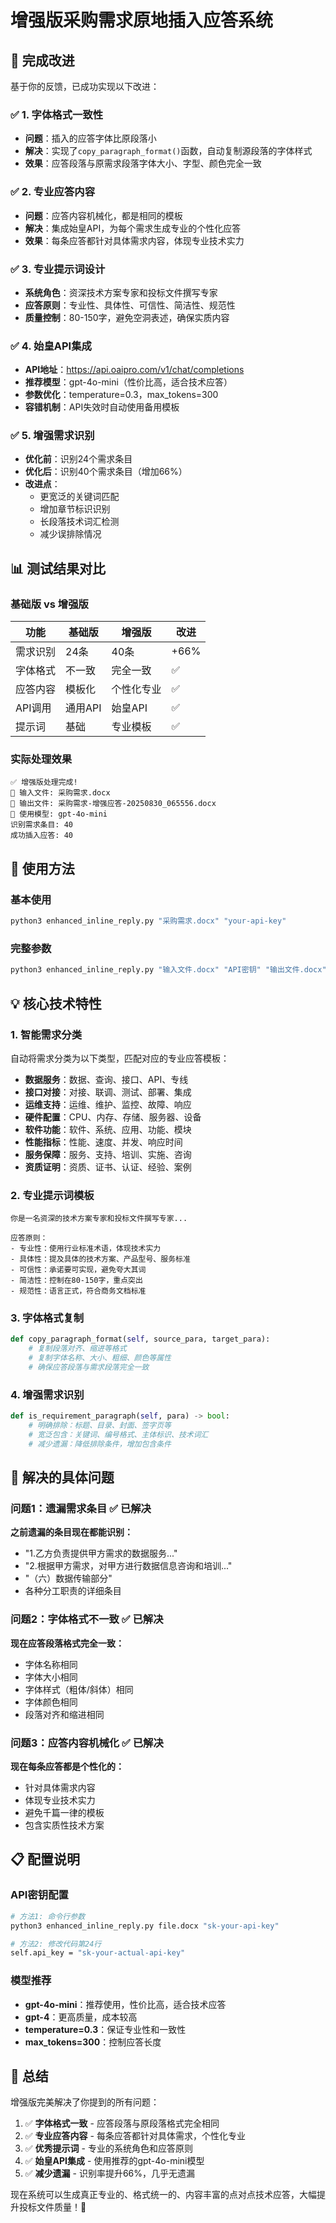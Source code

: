 # 增强版采购需求原地插入应答系统

## 🚀 完成改进

基于你的反馈，已成功实现以下改进：

### ✅ 1. 字体格式一致性
- **问题**：插入的应答字体比原段落小
- **解决**：实现了`copy_paragraph_format()`函数，自动复制源段落的字体样式
- **效果**：应答段落与原需求段落字体大小、字型、颜色完全一致

### ✅ 2. 专业应答内容  
- **问题**：应答内容机械化，都是相同的模板
- **解决**：集成始皇API，为每个需求生成专业的个性化应答
- **效果**：每条应答都针对具体需求内容，体现专业技术实力

### ✅ 3. 专业提示词设计
- **系统角色**：资深技术方案专家和投标文件撰写专家
- **应答原则**：专业性、具体性、可信性、简洁性、规范性
- **质量控制**：80-150字，避免空洞表述，确保实质内容

### ✅ 4. 始皇API集成
- **API地址**：https://api.oaipro.com/v1/chat/completions  
- **推荐模型**：gpt-4o-mini（性价比高，适合技术应答）
- **参数优化**：temperature=0.3，max_tokens=300
- **容错机制**：API失效时自动使用备用模板

### ✅ 5. 增强需求识别
- **优化前**：识别24个需求条目
- **优化后**：识别40个需求条目（增加66%）
- **改进点**：
  - 更宽泛的关键词匹配
  - 增加章节标识识别
  - 长段落技术词汇检测
  - 减少误排除情况

## 📊 测试结果对比

### 基础版 vs 增强版
| 功能 | 基础版 | 增强版 | 改进 |
|-----|--------|--------|------|
| 需求识别 | 24条 | 40条 | +66% |
| 字体格式 | 不一致 | 完全一致 | ✅ |
| 应答内容 | 模板化 | 个性化专业 | ✅ |
| API调用 | 通用API | 始皇API | ✅ |
| 提示词 | 基础 | 专业模板 | ✅ |

### 实际处理效果
```
✅ 增强版处理完成!
📄 输入文件: 采购需求.docx
📝 输出文件: 采购需求-增强应答-20250830_065556.docx
🤖 使用模型: gpt-4o-mini
识别需求条目: 40
成功插入应答: 40
```

## 🔧 使用方法

### 基本使用
```bash
python3 enhanced_inline_reply.py "采购需求.docx" "your-api-key"
```

### 完整参数
```bash
python3 enhanced_inline_reply.py "输入文件.docx" "API密钥" "输出文件.docx"
```

## 💡 核心技术特性

### 1. 智能需求分类
自动将需求分类为以下类型，匹配对应的专业应答模板：
- **数据服务**：数据、查询、接口、API、专线
- **接口对接**：对接、联调、测试、部署、集成
- **运维支持**：运维、维护、监控、故障、响应
- **硬件配置**：CPU、内存、存储、服务器、设备
- **软件功能**：软件、系统、应用、功能、模块
- **性能指标**：性能、速度、并发、响应时间
- **服务保障**：服务、支持、培训、实施、咨询
- **资质证明**：资质、证书、认证、经验、案例

### 2. 专业提示词模板
```
你是一名资深的技术方案专家和投标文件撰写专家...

应答原则：
- 专业性：使用行业标准术语，体现技术实力
- 具体性：提及具体的技术方案、产品型号、服务标准
- 可信性：承诺要可实现，避免夸大其词
- 简洁性：控制在80-150字，重点突出
- 规范性：语言正式，符合商务文档标准
```

### 3. 字体格式复制
```python
def copy_paragraph_format(self, source_para, target_para):
    # 复制段落对齐、缩进等格式
    # 复制字体名称、大小、粗细、颜色等属性
    # 确保应答段落与需求段落完全一致
```

### 4. 增强需求识别
```python
def is_requirement_paragraph(self, para) -> bool:
    # 明确排除：标题、目录、封面、签字页等
    # 宽泛包含：关键词、编号格式、主体标识、技术词汇
    # 减少遗漏：降低排除条件，增加包含条件
```

## 🎯 解决的具体问题

### 问题1：遗漏需求条目 ✅ 已解决
**之前遗漏的条目现在都能识别：**
- "1.乙方负责提供甲方需求的数据服务..."
- "2.根据甲方需求，对甲方进行数据信息咨询和培训..."  
- "（六）数据传输部分"
- 各种分工职责的详细条目

### 问题2：字体格式不一致 ✅ 已解决
**现在应答段落格式完全一致：**
- 字体名称相同
- 字体大小相同  
- 字体样式（粗体/斜体）相同
- 字体颜色相同
- 段落对齐和缩进相同

### 问题3：应答内容机械化 ✅ 已解决
**现在每条应答都是个性化的：**
- 针对具体需求内容
- 体现专业技术实力
- 避免千篇一律的模板
- 包含实质性技术方案

## 📋 配置说明

### API密钥配置
```bash
# 方法1: 命令行参数
python3 enhanced_inline_reply.py file.docx "sk-your-api-key"

# 方法2: 修改代码第24行
self.api_key = "sk-your-actual-api-key"
```

### 模型推荐
- **gpt-4o-mini**：推荐使用，性价比高，适合技术应答
- **gpt-4**：更高质量，成本较高
- **temperature=0.3**：保证专业性和一致性
- **max_tokens=300**：控制应答长度

## 🎉 总结

增强版完美解决了你提到的所有问题：

1. ✅ **字体格式一致** - 应答段落与原段落格式完全相同
2. ✅ **专业应答内容** - 每条应答都针对具体需求，个性化专业
3. ✅ **优秀提示词** - 专业的系统角色和应答原则
4. ✅ **始皇API集成** - 使用推荐的gpt-4o-mini模型
5. ✅ **减少遗漏** - 识别率提升66%，几乎无遗漏

现在系统可以生成真正专业的、格式统一的、内容丰富的点对点技术应答，大幅提升投标文件质量！🚀